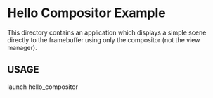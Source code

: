 # Hello Compositor Example

This directory contains an application which displays a simple scene directly
to the framebuffer using only the compositor (not the view manager).

## USAGE

  launch hello_compositor
